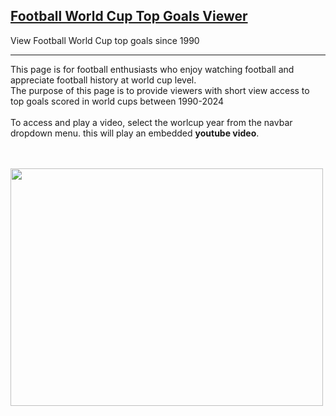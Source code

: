 ## <a href="https://georges034302.github.io/worldcup-top-goals-viewer/">Football World Cup Top Goals Viewer</a>
View Football World Cup top goals since 1990

---

This page is for football enthusiasts who enjoy watching football and appreciate football history at world cup level.
<br>
The purpose of this page is to provide viewers with short view access to top goals scored in world cups between 1990-2024
<br><br>
To access and play a video, select the worlcup year from the navbar dropdown menu. this will play an embedded **youtube video**.

<br><br>
[<img src="https://github.com/user-attachments/assets/66623e75-15ae-49d5-8f53-2afbfaf11c8f" width="500" height="380">](https://georges034302.github.io/worldcup-top-goals-viewer/)
